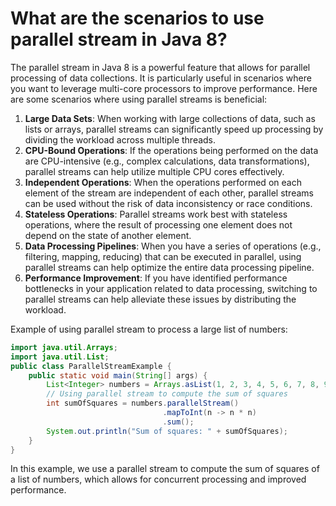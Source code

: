 # What are the scenarios to use parallel stream in Java 8?
The parallel stream in Java 8 is a powerful feature that allows for parallel processing of data collections. It is particularly useful in scenarios where you want to leverage multi-core processors to improve performance. Here are some scenarios where using parallel streams is beneficial:
1. **Large Data Sets**: When working with large collections of data, such as lists or arrays, parallel streams can significantly speed up processing by dividing the workload across multiple threads.
2. **CPU-Bound Operations**: If the operations being performed on the data are CPU-intensive (e.g., complex calculations, data transformations), parallel streams can help utilize multiple CPU cores effectively.
3. **Independent Operations**: When the operations performed on each element of the stream are independent of each other, parallel streams can be used without the risk of data inconsistency or race conditions.
4. **Stateless Operations**: Parallel streams work best with stateless operations, where the result of processing one element does not depend on the state of another element.
5. **Data Processing Pipelines**: When you have a series of operations (e.g., filtering, mapping, reducing) that can be executed in parallel, using parallel streams can help optimize the entire data processing pipeline.
6. **Performance Improvement**: If you have identified performance bottlenecks in your application related to data processing, switching to parallel streams can help alleviate these issues by distributing the workload.

Example of using parallel stream to process a large list of numbers:
```java
import java.util.Arrays;
import java.util.List;
public class ParallelStreamExample {
    public static void main(String[] args) {
        List<Integer> numbers = Arrays.asList(1, 2, 3, 4, 5, 6, 7, 8, 9, 10);
        // Using parallel stream to compute the sum of squares
        int sumOfSquares = numbers.parallelStream()
                                  .mapToInt(n -> n * n)
                                  .sum();
        System.out.println("Sum of squares: " + sumOfSquares);
    }
}
```
In this example, we use a parallel stream to compute the sum of squares of a list of numbers, which allows for concurrent processing and improved performance.
